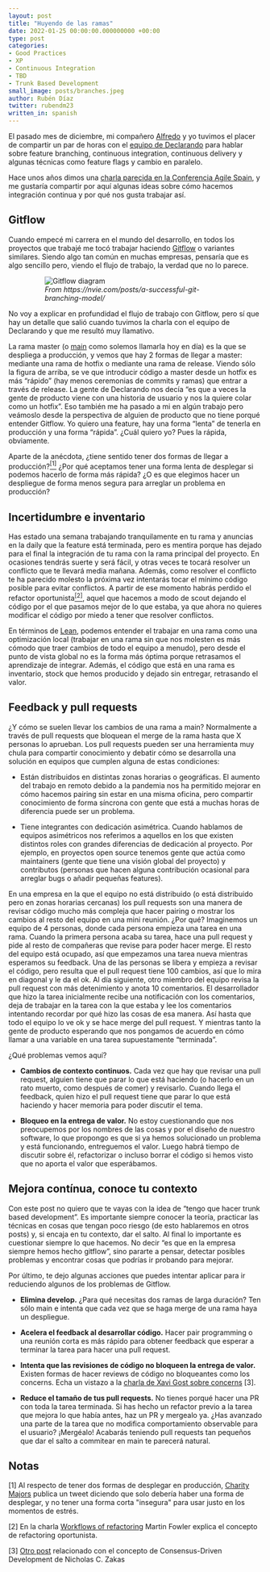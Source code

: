 ```yaml
---
layout: post
title: "Huyendo de las ramas"
date: 2022-01-25 00:00:00.000000000 +00:00
type: post
categories:
- Good Practices
- XP
- Continuous Integration
- TBD
- Trunk Based Development
small_image: posts/branches.jpeg
author: Rubén Díaz
twitter: rubendm23
written_in: spanish
---
```


El pasado mes de diciembre, mi compañero [Alfredo](https://twitter.com/AlfredoCasado) y yo tuvimos el placer de compartir un par de horas con el [equipo de Declarando](https://twitter.com/borillo/status/1471972609113956352) para hablar sobre feature branching, continuous integration, continuous delivery y algunas técnicas como feature flags y cambio en paralelo.

Hace unos años dimos una [charla parecida en la Conferencia Agile Spain](https://www.youtube.com/watch?v=L5S9b7AdZC8), y me gustaría compartir por aquí algunas ideas sobre cómo hacemos integración continua y por qué nos gusta trabajar así.

## Gitflow

Cuando empecé mi carrera en el mundo del desarrollo, en todos los proyectos que trabajé me tocó trabajar haciendo [Gitflow](https://www.atlassian.com/git/tutorials/comparing-workflows/gitflow-workflow) o variantes similares. Siendo algo tan común en muchas empresas, pensaría que es algo sencillo pero, viendo el flujo de trabajo, la verdad que no lo parece.

<figure style="max-width:360px; margin:auto;">
    <img src="https://nvie.com/img/git-model@2x.png" alt="Gitflow diagram" />
    <figcaption><em>From https://nvie.com/posts/a-successful-git-branching-model/</em></figcaption>
</figure>

No voy a explicar en profundidad el flujo de trabajo con Gitflow, pero sí que hay un detalle que salió cuando tuvimos la charla con el equipo de Declarando y que me resultó muy llamativo.

La rama master (o [main](https://sfconservancy.org/news/2020/jun/23/gitbranchname/) como solemos llamarla hoy en día) es la que se despliega a producción, y vemos que hay 2 formas de llegar a master: mediante una rama de hotfix o mediante una rama de release. Viendo sólo la figura de arriba, se ve que introducir código a master desde un hotfix es más “rápido” (hay menos ceremonias de commits y ramas) que entrar a través de release. La gente de Declarando nos decía “es que a veces la gente de producto viene con una historia de usuario y nos la quiere colar como un hotfix”. Eso también me ha pasado a mi en algún trabajo pero veámoslo desde la perspectiva de alguien de producto que no tiene porqué entender Gitflow. Yo quiero una feature, hay una forma “lenta” de tenerla en producción y una forma “rápida”. ¿Cuál quiero yo? Pues la rápida, obviamente.

Aparte de la anécdota, ¿tiene sentido tener dos formas de llegar a producción?<a href="#nota1"><sup>[1]</sup></a> ¿Por qué aceptamos tener una forma lenta de desplegar si podemos hacerlo de forma más rápida? ¿O es que elegimos hacer un despliegue de forma menos segura para arreglar un problema en producción?

## Incertidumbre e inventario

Has estado una semana trabajando tranquilamente en tu rama y anuncias en la daily que la feature está terminada, pero es mentira porque has dejado para el final la integración de tu rama con la rama principal del proyecto. En ocasiones tendrás suerte y será fácil, y otras veces te tocará resolver un conflicto que te llevará media mañana. Además, como resolver el conflicto te ha parecido molesto la próxima vez intentarás tocar el mínimo código posible para evitar conflictos. A partir de  ese momento habrás perdido el refactor oportunista<a href="#nota2"><sup>[2]</sup></a>, aquel que hacemos a modo de scout dejando el código por el que pasamos mejor de lo que estaba, ya que ahora no quieres modificar el código por miedo a tener que resolver conflictos.

En términos de [Lean](https://en.wikipedia.org/wiki/Lean_software_development), podemos entender el trabajar en una rama como una optimización local (trabajar en una rama sin que nos molesten es más cómodo que traer cambios de todo el equipo a menudo), pero desde el punto de vista global no es la forma más óptima porque retrasamos el aprendizaje de integrar. Además, el código que está en una rama es inventario, stock que hemos producido y dejado sin entregar, retrasando el valor.

## Feedback y pull requests

¿Y cómo se suelen llevar los cambios de una rama a main? Normalmente a través de pull requests que bloquean el merge de la rama hasta que X personas lo aprueban.
Los pull requests pueden ser una herramienta muy chula para compartir conocimiento y debatir cómo se desarrolla una solución en equipos que cumplen alguna de estas condiciones:

* Están distribuidos en distintas zonas horarias o geográficas. El aumento del trabajo en remoto debido a la pandemia nos ha permitido mejorar en cómo hacemos pairing sin estar en una misma oficina, pero compartir conocimiento de forma síncrona con gente que está a muchas horas de diferencia puede ser un problema.

* Tiene integrantes con dedicación asimétrica. Cuando hablamos de equipos asimétricos nos referimos a aquellos en los que existen distintos roles con grandes diferencias de dedicación al proyecto. Por ejemplo, en proyectos open source tenemos gente que actúa como maintainers (gente que tiene una visión global del proyecto) y contributos (personas que hacen alguna contribución ocasional para arreglar bugs o añadir pequeñas features).

En una empresa en la que el equipo no está distribuido (o está distribuido pero en zonas horarias cercanas) los pull requests son una manera de revisar código mucho más compleja que hacer pairing o mostrar los cambios al resto del equipo en una mini reunión. ¿Por qué? Imaginemos un equipo de 4 personas, donde cada persona empieza una tarea en una rama. Cuando la primera persona acaba su tarea, hace una pull request y pide al resto de compañeras que revise para poder hacer merge. El resto del equipo está ocupado, así que empezamos una tarea nueva mientras esperamos su feedback. Una de las personas se libera y empieza a revisar el código, pero resulta que el pull request tiene 100 cambios, así que lo mira en diagonal y le da el ok. Al día siguiente, otro miembro del equipo revisa la pull request con más detenimiento y anota 10 comentarios. El desarrollador que hizo la tarea inicialmente recibe una notificación con los comentarios, deja de trabajar en la tarea con la que estaba y lee los comentarios intentando recordar por qué hizo las cosas de esa manera. Así hasta que todo el equipo lo ve ok y se hace merge del pull request. Y mientras tanto la gente de producto esperando que nos pongamos de acuerdo en cómo llamar a una variable en una tarea supuestamente “terminada”.

¿Qué problemas vemos aquí?

* **Cambios de contexto continuos.** Cada vez que hay que revisar una pull request, alguien tiene que parar lo que está haciendo (o hacerlo en un rato muerto, como después de comer) y revisarlo. Cuando llega el feedback, quien hizo el pull request tiene que parar lo que está haciendo y hacer memoria para poder discutir el tema.

* **Bloqueo en la entrega de valor.** No estoy cuestionando que nos preocupemos por los nombres de las cosas y por el diseño de nuestro software, lo que propongo es que si ya hemos solucionado un problema y está funcionando, entreguemos el valor. Luego habrá tiempo de discutir sobre él, refactorizar o incluso borrar el código si hemos visto que no aporta el valor que esperábamos.

## Mejora contínua, conoce tu contexto

Con este post no quiero que te vayas con la idea de “tengo que hacer trunk based development”. Es importante siempre conocer la teoría, practicar las técnicas en cosas que tengan poco riesgo (de esto hablaremos en otros posts) y, si encaja en tu contexto, dar el salto. Al final lo importante es cuestionar siempre lo que hacemos. No decir “es que en la empresa siempre hemos hecho gitflow”, sino pararte a pensar, detectar posibles problemas y encontrar cosas que podrías ir probando para mejorar.

Por último, te dejo algunas acciones que puedes intentar aplicar para ir reduciendo algunos de los problemas de Gitflow.

* **Elimina develop.** ¿Para qué necesitas dos ramas de larga duración? Ten sólo main e intenta que cada vez que se haga merge de una rama haya un despliegue.

* **Acelera el feedback al desarrollar  código.** Hacer pair programming o una reunión corta es más rápido para obtener feedback que esperar a terminar la tarea para hacer una pull request. 

* **Intenta que las revisiones de código no bloqueen la entrega de valor.** Existen formas de hacer reviews de código no bloqueantes como los concerns. Echa un vistazo a la [charla de Xavi Gost sobre concerns](https://www.youtube.com/watch?v=pp8j1ggCaoM)<a name="nota3"></a> [3].

* **Reduce el tamaño de tus pull requests.** No tienes porqué hacer una PR con toda la tarea terminada. Si has hecho un refactor previo a la tarea que mejora lo que había antes, haz un PR y mergealo ya. ¿Has avanzado una parte de la tarea que no modifica comportamiento observable para el usuario? ¡Mergéalo! Acabarás teniendo pull requests tan pequeños que dar el salto a commitear en main te parecerá natural.

## Notas

<a name="nota1"></a> [1] Al respecto de tener dos formas de desplegar en producción, [Charity Majors](https://twitter.com/mipsytipsy/status/1459731465994866691) publica un tweet diciendo que solo debería haber una forma de desplegar, y no tener una forma corta "insegura" para usar justo en los momentos de estrés.

<a name="nota2"></a> [2] En la charla [Workflows of refactoring](https://www.youtube.com/watch?v=vqEg37e4Mkw) Martin Fowler explica el concepto de refactoring oportunista.

<a name="nota3"></a> [3] [Otro post](https://humanwhocodes.com/blog/2015/04/14/consensus-driven-development/) relacionado con el concepto de Consensus-Driven Development de Nicholas C. Zakas